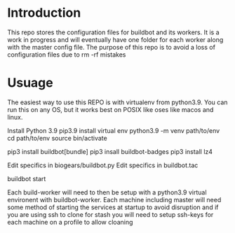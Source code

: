 # Introduction
This repo stores the configuration files for buildbot and its workers. It is a work in progress and will eventually have 
one folder for each worker along with the master config file. 
The purpose of this repo is to avoid a loss of configuration files due to rm -rf mistakes

# Usuage
The easiest way to use this REPO is with virtualenv from python3.9. You can run this on any OS, but it works best on POSIX like oses like macos and linux.

Install Python 3.9
pip3.9 install virtual env
python3.9 -m venv path/to/env
cd path/to/env
source bin/activate

pip3 install buildbot[bundle]
pip3 insall buildbot-badges
pip3 install lz4

Edit specifics in biogears/buildbot.py
Edit specifics in buildbot.tac

buildbot start

Each build-worker will need to then be setup with a python3.9 virtual environent with buildbot-worker. 
Each machine including master will need some method of starting the services at startup to avoid disruption and 
if you are using ssh to clone for stash you will need to setup ssh-keys for each machine on a profile to allow cloaning
